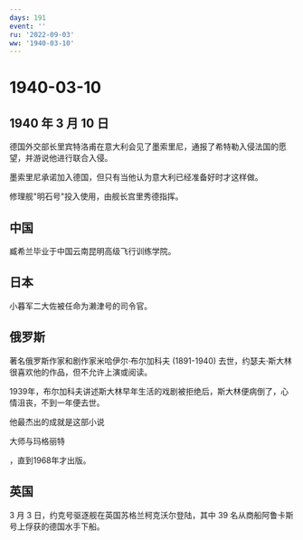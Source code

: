 ```yaml
---
days: 191
event: ''
ru: '2022-09-03'
ww: '1940-03-10'
---
```


# 1940-03-10

## 1940 年 3 月 10 日

德国外交部长里宾特洛甫在意大利会见了墨索里尼，通报了希特勒入侵法国的愿望，并游说他进行联合入侵。

墨索里尼承诺加入德国，但只有当他认为意大利已经准备好时才这样做。

修理舰"明石号"投入使用，由舰长宫里秀德指挥。

## 中国

臧希兰毕业于中国云南昆明高级飞行训练学院。

## 日本

小暮军二大佐被任命为濑津号的司令官。

## 俄罗斯

著名俄罗斯作家和剧作家米哈伊尔·布尔加科夫 (1891-1940)
去世，约瑟夫·斯大林很喜欢他的作品，但不允许上演或阅读。

1939年，布尔加科夫讲述斯大林早年生活的戏剧被拒绝后，斯大林便病倒了，心情沮丧，不到一年便去世。

他最杰出的成就是这部小说

大师与玛格丽特

，直到1968年才出版。

## 英国

3 月 3 日，约克号驱逐舰在英国苏格兰柯克沃尔登陆，其中 39
名从商船阿鲁卡斯号上俘获的德国水手下船。